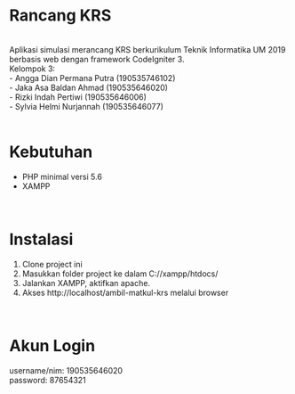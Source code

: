 # Rancang KRS
<br>
Aplikasi simulasi merancang KRS berkurikulum Teknik Informatika UM 2019 berbasis web dengan framework CodeIgniter 3.
<br>
Kelompok 3: <br>
- Angga Dian Permana Putra  (190535746102) <br>
- Jaka Asa Baldan Ahmad     (190535646020) <br>
- Rizki Indah Pertiwi 	    (190535646006) <br>
- Sylvia Helmi Nurjannah    (190535646077) <br>
<br>

# Kebutuhan
- PHP minimal versi 5.6
- XAMPP
<br>

# Instalasi
1. Clone project ini
2. Masukkan folder project ke dalam C://xampp/htdocs/
3. Jalankan XAMPP, aktifkan apache.
4. Akses http://localhost/ambil-matkul-krs melalui browser
<br>

# Akun Login
username/nim: 190535646020<br>
password: 87654321